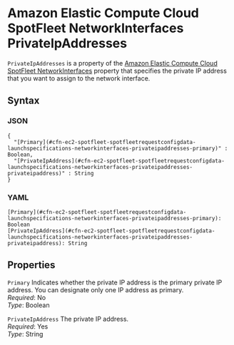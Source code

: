 # Amazon Elastic Compute Cloud SpotFleet NetworkInterfaces PrivateIpAddresses<a name="aws-properties-ec2-spotfleet-spotfleetrequestconfigdata-launchspecifications-networkinterfaces-privateipaddresses"></a>

`PrivateIpAddresses` is a property of the [Amazon Elastic Compute Cloud SpotFleet NetworkInterfaces](aws-properties-ec2-spotfleet-spotfleetrequestconfigdata-launchspecifications-networkinterfaces.md) property that specifies the private IP address that you want to assign to the network interface\.

## Syntax<a name="w4ab1c21c14d884b5"></a>

### JSON<a name="aws-properties-ec2-spotfleet-spotfleetrequestconfigdata-launchspecifications-networkinterfaces-privateipaddresses-syntax.json"></a>

```
{
  "[Primary](#cfn-ec2-spotfleet-spotfleetrequestconfigdata-launchspecifications-networkinterfaces-privateipaddresses-primary)" : Boolean,
  "[PrivateIpAddress](#cfn-ec2-spotfleet-spotfleetrequestconfigdata-launchspecifications-networkinterfaces-privateipaddresses-privateipaddress)" : String
}
```

### YAML<a name="aws-properties-ec2-spotfleet-spotfleetrequestconfigdata-launchspecifications-networkinterfaces-privateipaddresses-syntax.yaml"></a>

```
[Primary](#cfn-ec2-spotfleet-spotfleetrequestconfigdata-launchspecifications-networkinterfaces-privateipaddresses-primary): Boolean
[PrivateIpAddress](#cfn-ec2-spotfleet-spotfleetrequestconfigdata-launchspecifications-networkinterfaces-privateipaddresses-privateipaddress): String
```

## Properties<a name="w4ab1c21c14d884b7"></a>

`Primary`  <a name="cfn-ec2-spotfleet-spotfleetrequestconfigdata-launchspecifications-networkinterfaces-privateipaddresses-primary"></a>
Indicates whether the private IP address is the primary private IP address\. You can designate only one IP address as primary\.  
*Required*: No  
*Type*: Boolean

`PrivateIpAddress`  <a name="cfn-ec2-spotfleet-spotfleetrequestconfigdata-launchspecifications-networkinterfaces-privateipaddresses-privateipaddress"></a>
The private IP address\.  
*Required*: Yes  
*Type*: String